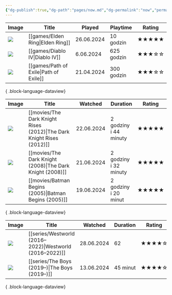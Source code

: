 ```yaml
---
{"dg-publish":true,"dg-path":"pages/now.md","dg-permalink":"now","permalink":"/now/","contentClasses":"cards cards-cols-3"}
---
```



| Image                                                                           | Title                                     | Played     | Playtime   | Rating |
| ------------------------------------------------------------------------------- | ----------------------------------------- | ---------- | ---------- | ------ |
| ![](https://media.rawg.io/media/games/b29/b294fdd866dcdb643e7bab370a552855.jpg) | [[games/Elden Ring\|Elden Ring]]       | 26.06.2024 | 10 godzin  | ★★★★★  |
| ![](https://media.rawg.io/media/games/77d/77d51f8f4a07c3eecb0f8504027b1bf0.jpg) | [[games/Diablo IV\|Diablo IV]]         | 6.06.2024  | 625 godzin | ★★★☆☆  |
| ![](https://media.rawg.io/media/games/d0f/d0f91fe1d92332147e5db74e207cfc7a.jpg) | [[games/Path of Exile\|Path of Exile]] | 21.04.2024 | 300 godzin | ★★★☆☆  |

{ .block-language-dataview}

| Image                                                                                                                                   | Title                                                                    | Watched    | Duration              | Rating |
| --------------------------------------------------------------------------------------------------------------------------------------- | ------------------------------------------------------------------------ | ---------- | --------------------- | ------ |
| ![](https://m.media-amazon.com/images/M/MV5BMTk4ODQzNDY3Ml5BMl5BanBnXkFtZTcwODA0NTM4Nw@@._V1_SX300.jpg)                                 | [[movies/The Dark Knight Rises (2012)\|The Dark Knight Rises (2012)]] | 22.06.2024 | 2 godziny i 44 minuty | ★★★★★  |
| ![](https://m.media-amazon.com/images/M/MV5BMTMxNTMwODM0NF5BMl5BanBnXkFtZTcwODAyMTk2Mw@@._V1_SX300.jpg)                                 | [[movies/The Dark Knight (2008)\|The Dark Knight (2008)]]             | 21.06.2024 | 2 godziny i 32 minuty | ★★★★★  |
| ![](https://m.media-amazon.com/images/M/MV5BOTY4YjI2N2MtYmFlMC00ZjcyLTg3YjEtMDQyM2ZjYzQ5YWFkXkEyXkFqcGdeQXVyMTQxNzMzNDI@._V1_SX300.jpg) | [[movies/Batman Begins (2005)\|Batman Begins (2005)]]                 | 19.06.2024 | 2 godziny i 20 minut  | ★★★★★  |

{ .block-language-dataview}

| Image                                                                                                                                   | Title                                                      | Watched    | Duration | Rating |
| --------------------------------------------------------------------------------------------------------------------------------------- | ---------------------------------------------------------- | ---------- | -------- | ------ |
| ![](https://m.media-amazon.com/images/M/MV5BZDg1OWRiMTktZDdiNy00NTZlLTg2Y2EtNWRiMTcxMGE5YTUxXkEyXkFqcGdeQXVyMTM2MDY0OTYx._V1_SX300.jpg) | [[series/Westworld (2016–2022)\|Westworld (2016–2022)]] | 28.06.2024 | 62       | ★★★★☆  |
| ![](https://m.media-amazon.com/images/M/MV5BODI5NDUxNjAtZTIxYS00N2M1LWI5NmItODBmM2QyNTU4ZDY4XkEyXkFqcGdeQXVyMTM1NjM2ODg1._V1_SX300.jpg) | [[series/The Boys (2019–)\|The Boys (2019–)]]           | 13.06.2024 | 45 minut | ★★★★☆  |

{ .block-language-dataview}

